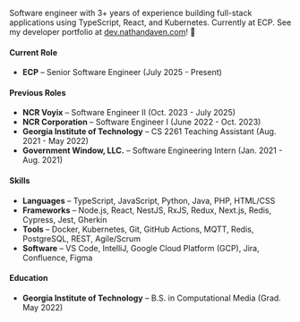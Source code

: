 Software engineer with 3+ years of experience building full-stack applications using TypeScript, React, and
Kubernetes. Currently at ECP. See my developer portfolio at [dev.nathandaven.com](https://dev.nathandaven.com)! 🤞

#### Current Role
- **ECP** – Senior Software Engineer (July 2025 - Present)

#### Previous Roles
- **NCR Voyix** – Software Engineer II (Oct. 2023 - July 2025)
- **NCR Corporation** – Software Engineer I (June 2022 - Oct. 2023)
- **Georgia Institute of Technology** – CS 2261 Teaching Assistant (Aug. 2021 - May 2022)
- **Government Window, LLC.** – Software Engineering Intern (Jan. 2021 - Aug. 2021)

#### Skills
- **Languages** – TypeScript, JavaScript, Python, Java, PHP, HTML/CSS
- **Frameworks** – Node.js, React, NestJS, RxJS, Redux, Next.js, Redis, Cypress, Jest, Gherkin
- **Tools** – Docker, Kubernetes, Git, GitHub Actions, MQTT, Redis, PostgreSQL, REST, Agile/Scrum
- **Software** – VS Code, IntelliJ, Google Cloud Platform (GCP), Jira, Confluence, Figma

#### Education
- **Georgia Institute of Technology** – B.S. in Computational Media (Grad. May 2022)

